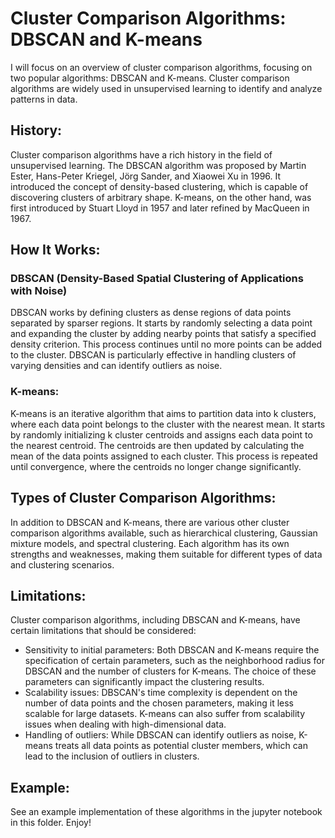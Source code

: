 # Cluster Comparison Algorithms: DBSCAN and K-means

I will focus on an overview of cluster comparison algorithms, focusing on two popular algorithms: DBSCAN and K-means. Cluster comparison algorithms are widely used in unsupervised learning to identify and analyze patterns in data.

## History:

Cluster comparison algorithms have a rich history in the field of unsupervised learning. The DBSCAN algorithm was proposed by Martin Ester, Hans-Peter Kriegel, Jörg Sander, and Xiaowei Xu in 1996. It introduced the concept of density-based clustering, which is capable of discovering clusters of arbitrary shape. K-means, on the other hand, was first introduced by Stuart Lloyd in 1957 and later refined by MacQueen in 1967.

## How It Works:

### DBSCAN (Density-Based Spatial Clustering of Applications with Noise)
DBSCAN works by defining clusters as dense regions of data points separated by sparser regions. It starts by randomly selecting a data point and expanding the cluster by adding nearby points that satisfy a specified density criterion. This process continues until no more points can be added to the cluster. DBSCAN is particularly effective in handling clusters of varying densities and can identify outliers as noise.

### K-means:
K-means is an iterative algorithm that aims to partition data into k clusters, where each data point belongs to the cluster with the nearest mean. It starts by randomly initializing k cluster centroids and assigns each data point to the nearest centroid. The centroids are then updated by calculating the mean of the data points assigned to each cluster. This process is repeated until convergence, where the centroids no longer change significantly.

## Types of Cluster Comparison Algorithms:

In addition to DBSCAN and K-means, there are various other cluster comparison algorithms available, such as hierarchical clustering, Gaussian mixture models, and spectral clustering. Each algorithm has its own strengths and weaknesses, making them suitable for different types of data and clustering scenarios.

## Limitations:

Cluster comparison algorithms, including DBSCAN and K-means, have certain limitations that should be considered:

- Sensitivity to initial parameters: Both DBSCAN and K-means require the specification of certain parameters, such as the neighborhood radius for DBSCAN and the number of clusters for K-means. The choice of these parameters can significantly impact the clustering results.
- Scalability issues: DBSCAN's time complexity is dependent on the number of data points and the chosen parameters, making it less scalable for large datasets. K-means can also suffer from scalability issues when dealing with high-dimensional data.
- Handling of outliers: While DBSCAN can identify outliers as noise, K-means treats all data points as potential cluster members, which can lead to the inclusion of outliers in clusters.

## Example:

See an example implementation of these algorithms in the jupyter notebook in this folder. Enjoy!
